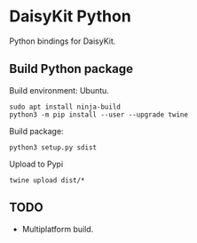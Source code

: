 # DaisyKit Python

Python bindings for DaisyKit.

## Build Python package

Build environment: Ubuntu.

```
sudo apt install ninja-build
python3 -m pip install --user --upgrade twine
```

Build package:

```
python3 setup.py sdist
```

Upload to Pypi

```
twine upload dist/*
```

## TODO

- Multiplatform build.
